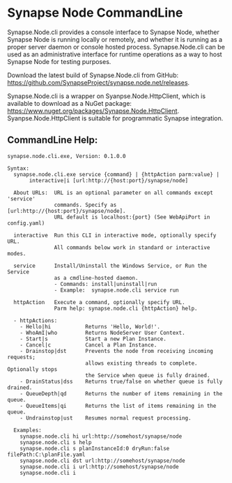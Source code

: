 # Synapse Node CommandLine

Synapse.Node.cli provides a console interface to Synapse Node, whether Synapse Node is running locally or remotely, and whether it is running as a proper server daemon or console hosted process.  Synapse.Node.cli can be used as an administrative interface for runtime operations as a way to host Synapse Node for testing purposes.

Download the latest build of Synapse.Node.cli from GitHub: <a href="https://github.com/SynapseProject/synapse.node.net/releases" target="_blank">https://github.com/SynapseProject/synapse.node.net/releases</a>.

Synapse.Node.cli is a wrapper on Syanpse.Node.HttpClient, which is available to download as a NuGet package: <a href="https://www.nuget.org/packages/Synapse.Node.HttpClient" target="_blank">https://www.nuget.org/packages/Synapse.Node.HttpClient</a>.  Syanpse.Node.HttpClient is suitable for programmatic Synapse integration.

## CommandLine Help:

```dos
synapse.node.cli.exe, Version: 0.1.0.0

Syntax:
  synapse.node.cli.exe service {command} | {httpAction parm:value} |
       interactive|i [url:http://{host:port}/synapse/node]

  About URLs:  URL is an optional parameter on all commands except 'service'
               commands. Specify as [url:http://{host:port}/synapse/node].
               URL default is localhost:{port} (See WebApiPort in config.yaml)

  interactive  Run this CLI in interactive mode, optionally specify URL.
               All commands below work in standard or interactive modes.

  service      Install/Uninstall the Windows Service, or Run the Service
               as a cmdline-hosted daemon.
               - Commands: install|uninstall|run
               - Example:  synapse.node.cli service run

  httpAction   Execute a command, optionally specify URL.
               Parm help: synapse.node.cli {httpAction} help.

  - httpActions:
    - Hello|hi           Returns 'Hello, World!'.
    - WhoAmI|who         Returns NodeServer User Context.
    - Start|s            Start a new Plan Instance.
    - Cancel|c           Cancel a Plan Instance.
    - Drainstop|dst      Prevents the node from receiving incoming requests;
                         allows existing threads to complete. Optionally stops
                         the Service when queue is fully drained.
    - DrainStatus|dss    Returns true/false on whether queue is fully drained.
    - QueueDepth|qd      Returns the number of items remaining in the queue.
    - QueueItems|qi      Returns the list of items remaining in the queue.
    - Undrainstop|ust    Resumes normal request processing.

  Examples:
    synapse.node.cli hi url:http://somehost/synapse/node
    synapse.node.cli s help
    synapse.node.cli s planInstanceId:0 dryRun:false filePath:C:\planFile.yaml
    synapse.node.cli dst url:http://somehost/synapse/node
    synapse.node.cli i url:http://somehost/synapse/node
    synapse.node.cli i
```